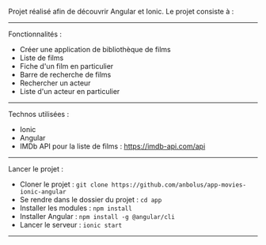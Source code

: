 Projet réalisé afin de découvrir Angular et Ionic.
Le projet consiste à :
<hr>

Fonctionnalités : 

- Créer une application de bibliothèque de films
- Liste de films
- Fiche d'un film en particulier
- Barre de recherche de films
- Rechercher un acteur
- Liste d'un acteur en particulier

<hr>

Technos utilisées :

- Ionic
- Angular
- IMDb API pour la liste de films : https://imdb-api.com/api

<hr>

Lancer le projet :

- Cloner le projet : `git clone https://github.com/anbolus/app-movies-ionic-angular`
- Se rendre dans le dossier du projet : `cd app`
- Installer les modules : `npm install`
- Installer Angular : `npm install -g @angular/cli`
- Lancer le serveur : `ionic start`

<hr>
